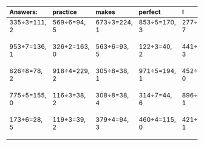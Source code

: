 | Answers: | practice | makes | perfect | ! |
| :--- | :--- | :--- | :--- | :--- |
| 335÷3=111, 2 | 569÷6=94, 5 | 673÷3=224, 1 | 853÷5=170, 3 | 277÷9=30, 7 | 
|   |   |   |   |   | 
|   |   |   |   |   | 
|   |   |   |   |   | 
| 953÷7=136, 1 | 326÷2=163, 0 | 563÷6=93, 5 | 122÷3=40, 2 | 441÷6=73, 3 | 
|   |   |   |   |   | 
|   |   |   |   |   | 
|   |   |   |   |   | 
| 626÷8=78, 2 | 918÷4=229, 2 | 305÷8=38, 1 | 971÷5=194, 1 | 452÷2=226, 0 | 
|   |   |   |   |   | 
|   |   |   |   |   | 
|   |   |   |   |   | 
| 775÷5=155, 0 | 116÷3=38, 2 | 308÷8=38, 4 | 314÷7=44, 6 | 896÷5=179, 1 | 
|   |   |   |   |   | 
|   |   |   |   |   | 
|   |   |   |   |   | 
| 173÷6=28, 5 | 119÷3=39, 2 | 379÷4=94, 3 | 460÷4=115, 0 | 421÷5=84, 1 | 
|   |   |   |   |   | 
|   |   |   |   |   | 
|   |   |   |   |   | 

